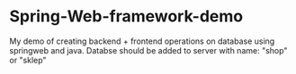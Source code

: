 # Spring-Web-framework-demo
My demo of creating backend + frontend operations on database using springweb and java.
Databse should be added to server with name: "shop" or "sklep"
